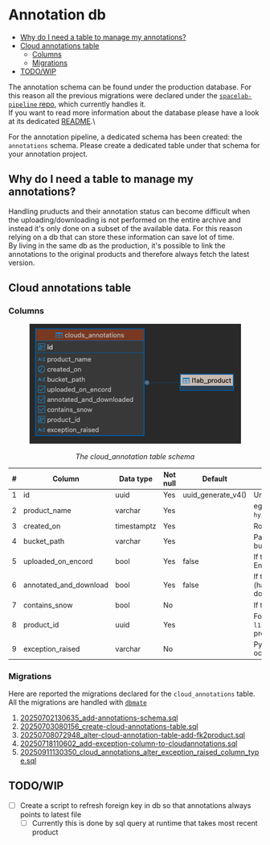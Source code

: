 # Annotation db

- [Why do I need a table to manage my annotations?](#why-do-i-need-a-table-to-manage-my-annotations)
- [Cloud annotations table](#cloud-annotations-table)
  - [Columns](#columns)
  - [Migrations](#migrations)
- [TODO/WIP](#todowip)


The annotation schema can be found under the production database. For this reason all the previous migrations were declared under the [`spacelab-pipeline` repo](https://github.com/traktorspace/spacelab-pipeline), which currently handles it.\
If you want to read more information about the database please have a look at its dedicated [README](https://github.com/traktorspace/spacelab-pipeline/blob/develop/packages/hyperfield-db/README.md).\

For the annotation pipeline, a dedicated schema has been created: the `annotations` schema. Please create a dedicated table under that schema for your annotation project.

## Why do I need a table to manage my annotations?

Handling pruducts and their annotation status can become difficult when the uploading/downloading is not performed on the entire archive and instead it's only done on a subset of the available data. For this reason relying on a db that can store these information can save lot of time.\
By living in the same db as the production, it's possible to link the annotations to the original products and therefore always fetch the latest version.

## Cloud annotations table

### Columns

<div align="center">
  <img src="../media/cloud-ann-db-schema.webp" alt="cloud-ann-tab-schema"/>
  <p><em>The cloud_annotation table schema</em></p>
</div>

| #   | Column                 | Data type   | Not null | Default            | Comment                                                                                    |
| --- | ---------------------- | ----------- | -------- | ------------------ | ------------------------------------------------------------------------------------------ |
| 1   | id                     | uuid        | Yes      | uuid_generate_v4() | Unique identifier                                                                          |
| 2   | product_name           | varchar     | Yes      |                    | eg: `hyperfield1a_L1B_20250607T190038`                                                     |
| 3   | created_on             | timestamptz | Yes      |                    | Row insertion timestamp                                                                    |
| 4   | bucket_path            | varchar     | Yes      |                    | Path to remote Google cloud bucket                                                         |
| 5   | uploaded_on_encord     | bool        | Yes      | false              | If the data has been uploaded on Encord                                                    |
| 6   | annotated_and_download | bool        | Yes      | false              | If the data is part of the dataset (has been annotated and downloaded to disk)             |
| 7   | contains_snow          | bool        | No       |                    | If the image is over snow                                                                  |
| 8   | product_id             | uuid        | Yes      |                    | Foreign key that points to `l1ab_product` table row of the product that has been annotated |
| 9   | exception_raised       | varchar     | No       |                    | Python traceback dump if error occured                                                     |

### Migrations
Here are reported the migrations declared for the `cloud_annotations` table.\
All the migrations are handled with [`dbmate`](https://github.com/amacneil/dbmate)

1. [20250702130635_add-annotations-schema.sql](https://github.com/traktorspace/spacelab-pipeline/blob/a7d7a5474b5775a4e7135918014d2fc848927128/packages/hyperfield-db/db/migrations/20250702130635_add-annotations-schema.sql)
2. [20250703080156_create-cloud-annotations-table.sql](https://github.com/traktorspace/spacelab-pipeline/blob/a7d7a5474b5775a4e7135918014d2fc848927128/packages/hyperfield-db/db/migrations/20250703080156_create-cloud-annotations-table.sql)
3. [20250708072948_alter-cloud-annotation-table-add-fk2product.sql](https://github.com/traktorspace/spacelab-pipeline/blob/a7d7a5474b5775a4e7135918014d2fc848927128/packages/hyperfield-db/db/migrations/20250708072948_alter-cloud-annotation-table-add-fk2product.sql)
4. [20250718110602_add-exception-column-to-cloudannotations.sql](https://github.com/traktorspace/spacelab-pipeline/blob/a7d7a5474b5775a4e7135918014d2fc848927128/packages/hyperfield-db/db/migrations/20250718110602_add-exception-column-to-cloudannotations.sql)
5. [20250911130350_cloud_annotations_alter_exception_raised_column_type.sql](https://github.com/traktorspace/spacelab-pipeline/blob/develop/packages/hyperfield-db/db/migrations/20250911130350_cloud_annotations_alter_exception_raised_column_type.sql)


## TODO/WIP
- [ ] Create a script to refresh foreign key in db so that annotations always points to latest file 
  - [ ]   Currently this is done by sql query at runtime that takes most recent product